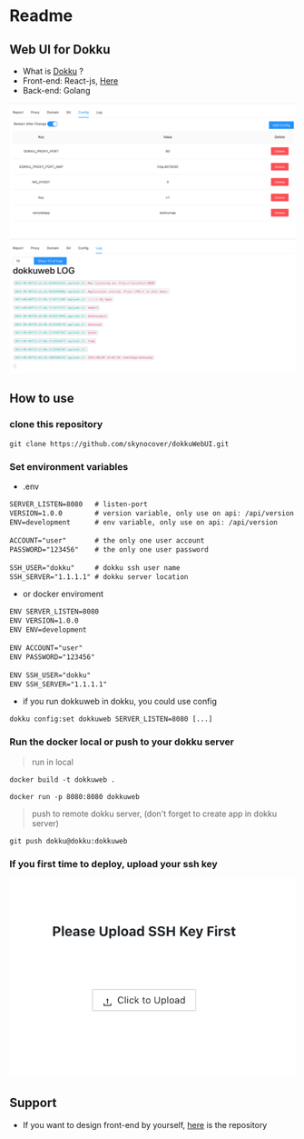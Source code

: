 # Readme

## Web UI for Dokku

- What is [Dokku](https://dokku.com/) ?
- Front-end: React-js, [Here](https://github.com/skynocover/dokkuWebUI_FrontEnd)
- Back-end: Golang

![config](screenshoots/config.png)
![log](screenshoots/log.png)

## How to use

### clone this repository

```
git clone https://github.com/skynocover/dokkuWebUI.git
```

### Set environment variables

- .env

```env
SERVER_LISTEN=8080   # listen-port
VERSION=1.0.0        # version variable, only use on api: /api/version
ENV=development      # env variable, only use on api: /api/version

ACCOUNT="user"       # the only one user account
PASSWORD="123456"    # the only one user password

SSH_USER="dokku"     # dokku ssh user name
SSH_SERVER="1.1.1.1" # dokku server location 
```

- or docker enviroment

```docker
ENV SERVER_LISTEN=8080 
ENV VERSION=1.0.0
ENV ENV=development

ENV ACCOUNT="user"
ENV PASSWORD="123456"   

ENV SSH_USER="dokku"     
ENV SSH_SERVER="1.1.1.1"
```

- if you run dokkuweb in dokku, you could use config

```
dokku config:set dokkuweb SERVER_LISTEN=8080 [...]
```

### Run the docker local or push to your dokku server

> run in local

```
docker build -t dokkuweb .
```

```
docker run -p 8080:8080 dokkuweb
```

> push to remote dokku server, (don't forget to create app in dokku server)

```
git push dokku@dokku:dokkuweb
```

### If you first time to deploy, upload your ssh key

![sshkey](screenshoots/sshkey.png)

## Support

- If you want to design front-end by yourself, [here](https://github.com/skynocover/dokkuWebUI_FrontEnd) is the repository

